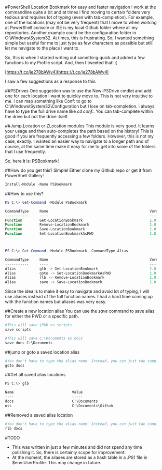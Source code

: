 #PowerShell Location Bookmark for easy and faster navigation
I work at the commandline quite a bit and at times I find moving to certain folders very tedious and requires lot of typing (even with tab-completion). For example, one of the locations (may not be very frequent) that I move to when working at PowerShell console or ISE is my local Github folder where all my repositories. Another example could be the configuration folder in C:\Windows\System32. At times, this is frustrating. So, I wanted something simple but useful for me to just type as few characters as possible but still let me navigate to the place I want to. 

So, this is when I started writing out something quick and added a few functions to my Profile script. And, then I tweeted that! :)

[https://t.co/je278bAWy4](https://t.co/je278bAWy4)

I saw a few suggestions as a response to this. 

##PSDrives
One suggestion was to use the New-PSDrive cmdlet and add one for each location I want to quickly move to. This is not very intuitive to me. I can map something like Conf: to go to C:\Windows\System32\Configuration but I lose on tab-completion. I always have to type the full drive name like *cd conf:*. You can tab-complete within the drive but not the drive itself.

##Jump.Location or ZLocation modules
This module is very good. It learns your usage and then auto-completes the path based on the history! This is good if you are frequently accessing a few folders. However, this is not my case, exactly. I wanted an easier way to navigate to a longer path and of course, at the same time make it easy for me to get into some of the folders that I use frequently. 

So, here it is: PSBookmark!

##How do you get this?
Simple! Either clone my Github repo or get it from PowerShell Gallery!

```PowerShell
Install-Module -Name PSBookmark
```

##How to use this?
```PowerShell
PS C:\> Get-Command -Module PSBookmark

CommandType     Name                                               Version    Source                                           
-----------     ----                                               -------    ------                                           
Function        Get-LocationBookmark                               1.0.0      PSBookmark                                       
Function        Remove-LocationBookmark                            1.0.0      PSBookmark                                       
Function        Save-LocationBookmark                              1.0.0      PSBookmark                                       
Function        Set-LocationBookmarkAsPWD                          1.0.0      PSBookmark                                       



PS C:\> Get-Command -Module PSBookmark -CommandType Alias

CommandType     Name                                               Version    Source                                           
-----------     ----                                               -------    ------                                           
Alias           glb -> Get-LocationBookmark                        1.0.0      PSBookmark                                       
Alias           goto -> Set-LocationBookmarkAsPWD                  1.0.0      PSBookmark                                       
Alias           rlb -> Remove-LocationBookmark                     1.0.0      PSBookmark                                       
Alias           save -> Save-LocationBookmark                      1.0.0      PSBookmark 
```

Since the idea is to make it easy to navigate and avoid lot of typing, I will use aliases instead of the full function names. I had a hard time coming up with the function names but aliases was very easy.

##Create a new location alias
You can use the *save* command to save alias for either the PWD or a specific path.

```PowerShell
#This will save $PWD as scripts
save scripts 

#This will save C:\Documents as docs
save docs C:\Documents
```

##jump or goto a saved location alias
```PowerShell
#You don't have to type the alias name. Instead, you can just tab complete. This function uses dynamic parameters.
goto docs
```

##Get all saved alias locations
```PowerShell
PS C:\> glb

Name                           Value                                                                                           
----                           -----                                                                                           
docs                           C:\Documents                                                                                                                                          
oss                            C:\Documents\Github
```

##Removed a saved alias location
```PowerShell
#You don't have to type the alias name. Instead, you can just tab complete. This function uses dynamic parameters.
rlb docs
```

#TODO
- This was written in just a few minutes and did not spend any time polishing it. So, there is certainly scope for improvement.
- At the moment, the aliases are stored as a hash table in a .PS1 file in $env:UserProfile. This may change in future. 